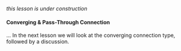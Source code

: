 *this lesson is under construction*

#### Converging & Pass-Through Connection


... In the next lesson we will look at the converging connection type, followed by a discussion.
